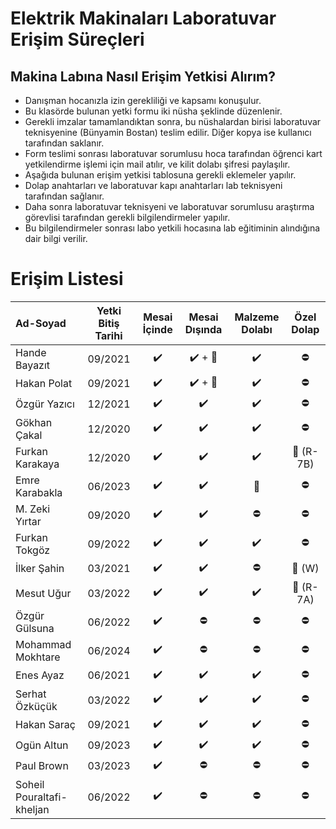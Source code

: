 # Elektrik Makinaları Laboratuvar Erişim Süreçleri

## Makina Labına Nasıl Erişim Yetkisi Alırım?

- Danışman hocanızla izin gerekliliği ve kapsamı konuşulur.
- Bu klasörde bulunan yetki formu iki nüsha şeklinde düzenlenir.
- Gerekli imzalar tamamlandıktan sonra, bu nüshalardan birisi laboratuvar teknisyenine (Bünyamin Bostan) teslim edilir. Diğer kopya ise kullanıcı tarafından saklanır.
- Form teslimi sonrası laboratuvar sorumlusu hoca tarafından öğrenci kart yetkilendirme işlemi için mail atılır, ve kilit dolabı şifresi paylaşılır. 
- Aşağıda bulunan erişim yetkisi tablosuna gerekli eklemeler yapılır.
- Dolap anahtarları ve laboratuvar kapı anahtarları lab teknisyeni tarafından sağlanır.
- Daha sonra laboratuvar teknisyeni ve laboratuvar sorumlusu araştırma görevlisi tarafından gerekli bilgilendirmeler yapılır.
- Bu bilgilendirmeler sonrası labo yetkili hocasına lab eğitiminin alındığına dair bilgi verilir.


# Erişim Listesi


|      Ad-Soyad    | Yetki Bitiş Tarihi| Mesai İçinde | Mesai Dışında | Malzeme Dolabı | Özel Dolap |
|:-----------------|:---------------:|:--------------:|:-------------:|:--------------:|:----------:|
| Hande Bayazıt    | 09/2021 |:heavy_check_mark:|:heavy_check_mark: + :key: |:heavy_check_mark: |  :no_entry:    |
| Hakan Polat      | 09/2021 |:heavy_check_mark:|:heavy_check_mark: + :key:  |:heavy_check_mark: |  :no_entry:   |
| Özgür Yazıcı     | 12/2021 |:heavy_check_mark:|:heavy_check_mark: |:heavy_check_mark: |  :no_entry:     |
| Gökhan Çakal     | 12/2020 |:heavy_check_mark:|:heavy_check_mark: |:heavy_check_mark: |  :no_entry:       |
| Furkan Karakaya  | 12/2020 |:heavy_check_mark:|:heavy_check_mark: |:heavy_check_mark: |  :key: (R-7B)   |
| Emre Karabakla   | 06/2023 |:heavy_check_mark:|:heavy_check_mark: |  :key:      |  :no_entry:       |
| M. Zeki Yırtar   | 09/2020 |:heavy_check_mark:|:heavy_check_mark: |  :no_entry:       | :no_entry:|
| Furkan Tokgöz    | 09/2022 |:heavy_check_mark:|:heavy_check_mark: | :heavy_check_mark: | :no_entry:|
| İlker Şahin      | 03/2021 |:heavy_check_mark:|:heavy_check_mark: | :no_entry: | :key: (W)|
| Mesut Uğur       | 03/2022 |:heavy_check_mark:|:heavy_check_mark: | :heavy_check_mark: | :key: (R-7A)|
| Özgür Gülsuna    | 06/2022 |:heavy_check_mark:|:no_entry: | :no_entry: | :no_entry:|
|Mohammad Mokhtare | 06/2024 |:heavy_check_mark:|:no_entry: | :no_entry: | :no_entry:|
| Enes Ayaz     | 06/2021 |:heavy_check_mark:|:heavy_check_mark: |:heavy_check_mark: |  :no_entry:|  
| Serhat Özküçük    | 03/2022 |:heavy_check_mark:|:heavy_check_mark: |:heavy_check_mark: |  :no_entry:|  
| Hakan Saraç   | 09/2021 |:heavy_check_mark:|:heavy_check_mark: |:heavy_check_mark: |  :no_entry:|  
| Ogün Altun  | 09/2023 |:heavy_check_mark:|:heavy_check_mark: |:heavy_check_mark: |  :no_entry:|  
| Paul Brown  | 03/2023 |:heavy_check_mark:|:no_entry:  | :no_entry:  |  :no_entry:|
|Soheil Pouraltafi-kheljan  | 06/2022 |:heavy_check_mark:|:no_entry:  | :no_entry:  |  :no_entry:|    
